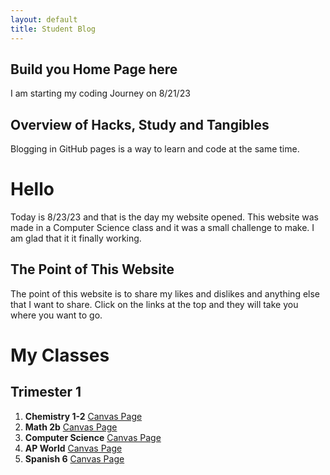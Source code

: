 ```yaml
---
layout: default
title: Student Blog
---
```



## Build you Home Page here 
I am starting my coding Journey on 8/21/23


## Overview of Hacks, Study and Tangibles
Blogging in GitHub pages is a way to learn and code at the same time. 


# Hello
Today is 8/23/23 and that is the day my website opened.
This website was made in a Computer Science class and it was a small challenge to make. I am glad that it it finally working.
## The Point of This Website
The point of this website is to share my likes and dislikes and anything else that I want to share.
Click on the links at the top and they will take you where you want to go.

# My Classes
## Trimester 1
1. **Chemistry 1-2** [Canvas Page](https://poway.instructure.com/courses/141335)
2. **Math 2b** [Canvas Page](https://poway.instructure.com/courses/145020)
3. **Computer Science** [Canvas Page](https://poway.instructure.com/courses/141826) 
4. **AP World** [Canvas Page](https://poway.instructure.com/courses/140975)
5. **Spanish 6** [Canvas Page](https://poway.instructure.com/courses/145002)

